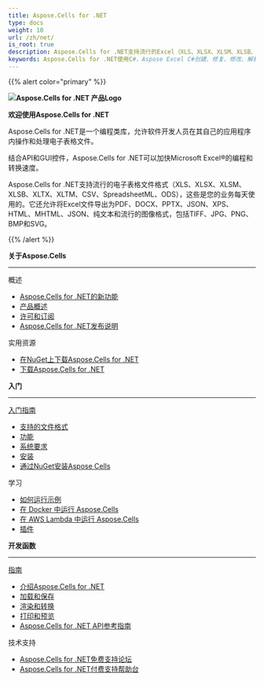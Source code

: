 ```yaml
---
title: Aspose.Cells for .NET
type: docs
weight: 10
url: /zh/net/
is_root: true
description: Aspose.Cells for .NET支持流行的Excel（XLS、XLSX、XLSM、XLSB、XLTX、XLTM、SpreadsheetML、CSV）、OpenOffice（ODS）、HTML和JSON文件格式，并允许将Excel文件导出为PDF、DOCX、PPTX、JSON、XPS、HTML、MHTML、纯文本和流行的图像格式，包括TIFF、JPG、PNG、BMP和SVG。
keywords: Aspose.Cells for .NET使用C#，Aspose Excel C#创建、修复、修改、解析、合并、转换JSON Excel XML PDF HTML TSV SQL TXT PNG JPEG等更多格式
---
```


{{% alert color="primary" %}}

**![Aspose.Cells for .NET 产品Logo](home_1.png)**

**欢迎使用Aspose.Cells for .NET**

Aspose.Cells for .NET是一个编程类库，允许软件开发人员在其自己的应用程序内操作和处理电子表格文件。

结合API和GUI控件，Aspose.Cells for .NET可以加快Microsoft Excel®的编程和转换速度。

Aspose.Cells for .NET支持流行的电子表格文件格式（XLS、XLSX、XLSM、XLSB、XLTX、XLTM、CSV、SpreadsheetML、ODS），这些是您的业务每天使用的。它还允许将Excel文件导出为PDF、DOCX、PPTX、JSON、XPS、HTML、MHTML、JSON、纯文本和流行的图像格式，包括TIFF、JPG、PNG、BMP和SVG。


{{% /alert %}}


<div class="row">
	<div class="col-md-4">
		<p><b>关于Aspose.Cells</b></p>
			<hr><p>概述</p></hr>
			<ul>
				<li><a href="/cells/zh/net/what-s-new-in-aspose-cells-for-net/">Aspose.Cells for .NET的新功能</a></li>
				<li><a href="/cells/zh/net/product-overview/">产品概述</a></li>
				<li><a href="/cells/zh/net/licensing/">许可和订阅</a></li>
			    <li><a href="https://releases.aspose.com/cells/net/release-notes/">Aspose.Cells for .NET发布说明</a></li>
			</ul>            
	        <p>实用资源</p>
			<ul>
				<li><a href="https://www.nuget.org/packages/Aspose.Cells/">在NuGet上下载Aspose.Cells for .NET</a></li>
				<li><a href="https://downloads.aspose.com/cells/net">下载Aspose.Cells for .NET</a></li>
			</ul>
	</div>
	<div class="col-md-4">
		<p><b>入门</b></p>
			<hr><p><a href="/cells/zh/net/getting-started/">入门指南</a></p></hr>
			<ul>
				<li><a href="/cells/zh/net/supported-file-formats/">支持的文件格式</a></li>
				<li><a href="/cells/zh/net/aspose-cells-features/">功能</a></li>
				<li><a href="/cells/zh/net/system-requirements/">系统要求</a></li>
				<li><a href="/cells/zh/net/getting-started/#how-to-install">安装</a></li>
				<li><a href="/cells/zh/net/installation/">通过NuGet安装Aspose Cells</a></li>
			</ul>
			<p>学习</p>
			<ul>
				<li><a href="/cells/zh/net/how-to-run-the-examples/">如何运行示例</a></li>
				<li><a href="/cells/zh/net/how-to-run-aspose-cells-in-docker/">在 Docker 中运行 Aspose.Cells</a></li>
				<li><a href="/cells/zh/net/how-to-run-aspose-cells-in-aws-lambda/">在 AWS Lambda 中运行 Aspose.Cells</a></li>
				<li><a href="/cells/zh/net/plugins/">插件</a></li>
			</ul>
	</div>
	<div class="col-md-4">
		<p><b>开发函数</b></p>
			<hr><p><a href="/cells/zh/net/developer-guide/">指南</a></p></hr>
			<ul>
				<li><a href="/cells/zh/net/introduction-of-aspose-cells-for-net/">介绍Aspose.Cells for .NET</a></li>
				<li><a href="/cells/zh/net/loading-saving-and-managing/">加载和保存</a></li>
				<li><a href="/cells/zh/net/convert-workbook-to-different-formats/">渲染和转换</a></li>
				<li><a href="/cells/zh/net/print-and-preview/">打印和预览</a></li>
				<li><a href="https://reference.aspose.com/cells/net">Aspose.Cells for .NET API参考指南</a></li>
			</ul>
			<p>技术支持</p>
			<ul>
				<li><a href="https://forum.aspose.com/c/cells/9">Aspose.Cells for .NET免费支持论坛</a></li>
				<li><a href="https://helpdesk.aspose.com/">Aspose.Cells for .NET付费支持帮助台</a></li>
			</ul>
	</div>
</div>

